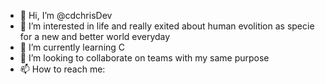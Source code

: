 - 👋 Hi, I’m @cdchrisDev
- 👀 I’m interested in life and really exited about human evolition as specie for a new and better world everyday
- 🌱 I’m currently learning C 
- 💞️ I’m looking to collaborate on teams with my same purpose 
- 📫 How to reach me: 

<!---
cdchrisDev/cdchrisDev is a ✨ special ✨ repository because its `README.md` (this file) appears on your GitHub profile.
You can click the Preview link to take a look at your changes.
--->
